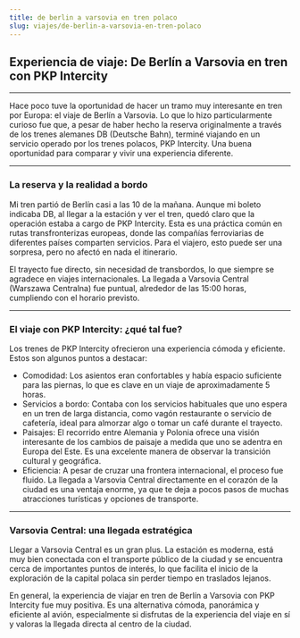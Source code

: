 ```yaml
---
title: de berlin a varsovia en tren polaco
slug: viajes/de-berlin-a-varsovia-en-tren-polaco
---
```


## Experiencia de viaje: De Berlín a Varsovia en tren con PKP Intercity

***

Hace poco tuve la oportunidad de hacer un tramo muy interesante en tren por Europa: el viaje de Berlín a Varsovia. Lo que lo hizo particularmente curioso fue que, a pesar de haber hecho la reserva originalmente a través de los trenes alemanes DB (Deutsche Bahn), terminé viajando en un servicio operado por los trenes polacos, PKP Intercity. Una buena oportunidad para comparar y vivir una experiencia diferente.

***

### La reserva y la realidad a bordo

Mi tren partió de Berlín casi a las 10 de la mañana. Aunque mi boleto indicaba DB, al llegar a la estación y ver el tren, quedó claro que la operación estaba a cargo de PKP Intercity. Esta es una práctica común en rutas transfronterizas europeas, donde las compañías ferroviarias de diferentes países comparten servicios. Para el viajero, esto puede ser una sorpresa, pero no afectó en nada el itinerario.

El trayecto fue directo, sin necesidad de transbordos, lo que siempre se agradece en viajes internacionales. La llegada a Varsovia Central (Warszawa Centralna) fue puntual, alrededor de las 15:00 horas, cumpliendo con el horario previsto.

***

### El viaje con PKP Intercity: ¿qué tal fue?

Los trenes de PKP Intercity ofrecieron una experiencia cómoda y eficiente. Estos son algunos puntos a destacar:

* Comodidad: Los asientos eran confortables y había espacio suficiente para las piernas, lo que es clave en un viaje de aproximadamente 5 horas.
* Servicios a bordo: Contaba con los servicios habituales que uno espera en un tren de larga distancia, como vagón restaurante o servicio de cafetería, ideal para almorzar algo o tomar un café durante el trayecto.
* Paisajes: El recorrido entre Alemania y Polonia ofrece una visión interesante de los cambios de paisaje a medida que uno se adentra en Europa del Este. Es una excelente manera de observar la transición cultural y geográfica.
* Eficiencia: A pesar de cruzar una frontera internacional, el proceso fue fluido. La llegada a Varsovia Central directamente en el corazón de la ciudad es una ventaja enorme, ya que te deja a pocos pasos de muchas atracciones turísticas y opciones de transporte.

***

### Varsovia Central: una llegada estratégica

Llegar a Varsovia Central es un gran plus. La estación es moderna, está muy bien conectada con el transporte público de la ciudad y se encuentra cerca de importantes puntos de interés, lo que facilita el inicio de la exploración de la capital polaca sin perder tiempo en traslados lejanos.

En general, la experiencia de viajar en tren de Berlín a Varsovia con PKP Intercity fue muy positiva. Es una alternativa cómoda, panorámica y eficiente al avión, especialmente si disfrutas de la experiencia del viaje en sí y valoras la llegada directa al centro de la ciudad.
